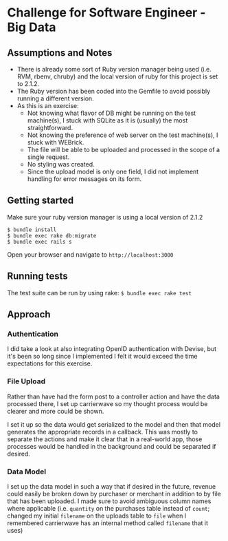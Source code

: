 # Challenge for Software Engineer - Big Data 
## Assumptions and Notes
* There is already some sort of Ruby version manager being used (i.e. RVM, rbenv, chruby) and the local version of ruby for this project is set to 2.1.2.
* The Ruby version has been coded into the Gemfile to avoid possibly running a different version.
* As this is an exercise:
  * Not knowing what flavor of DB might be running on the test machine(s), I stuck with SQLite as it is (usually) the most straightforward.
  * Not knowing the preference of web server on the test machine(s), I stuck with WEBrick.
  * The file will be able to be uploaded and processed in the scope of a single request.
  * No styling was created.
  * Since the upload model is only one field, I did not implement handling for error messages on its form.


## Getting started
Make sure your ruby version manager is using a local version of 2.1.2

    $ bundle install
    $ bundle exec rake db:migrate
    $ bundle exec rails s

Open your browser and navigate to `http://localhost:3000`

## Running tests
The test suite can be run by using rake: `$ bundle exec rake test`

## Approach

### Authentication

I did take a look at also integrating OpenID authentication with Devise, but it's been so long since I implemented I felt it would exceed the time expectations for this exercise.

### File Upload

Rather than have had the form post to a controller action and have the data processed there, I set up carrierwave so my thought process would be clearer and more could be shown.

I set it up so the data would get serialized to the model and then that model generates the appropriate records in a callback. This was mostly to separate the actions and make it clear that in a real-world app, those processes would be handled in the background and could be separated if desired.

### Data Model

I set up the data model in such a way that if desired in the future, revenue could easily be broken down by purchaser or merchant in addition to by file that has been uploaded. I made sure to avoid ambiguous column names where applicable (i.e. `quantity` on the purchases table instead of `count`; changed my initial `filename` on the uploads table to `file` when I remembered carrierwave has an internal method called `filename` that it uses)

